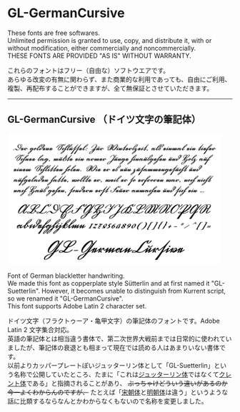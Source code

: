 # GL-GermanCursive

These fonts are free softwares.\
Unlimited permission is granted to use, copy, and distribute it, with or without modification, either commercially and noncommercially.\
THESE FONTS ARE PROVIDED "AS IS" WITHOUT WARRANTY.

これらのフォントはフリー（自由な）ソフトウエアです。\
あらゆる改変の有無に関わらず、また商業的な利用であっても、自由にご利用、複製、再配布することができますが、全て無保証とさせていただきます。

******

## GL-GermanCursive （ドイツ文字の筆記体）

<img src="https://github.com/Gutenberg-Labo/GL-GermanCursive/blob/main/documents/GL-GermanCursive.svg" width="95%" alt="GL-GermanCursive - Open Source Font" />

Font of German blackletter handwriting.\
We made this font as copperplate style Sütterlin and at first named it "GL-Suetterlin". However, it becomes unable to distinguish from Kurrent script, so we renamed it "GL-GermanCursive".\
This font supports Adobe Latin 2 character set.

ドイツ文字（フラクトゥーア・亀甲文字）の筆記体のフォントです。Adobe Latin 2 文字集合対応。\
英語の筆記体とは相当違う書体で、第二次世界大戦前までは日常的に使われていましたが、筆記体の衰退とも相まって現在では読める人はあまりいない書体です。\
以前よりカッパープレートぽいジュッターリン体として「GL-Suetterlin」という名称で公開していたところ、たまに「これは[ジュッターリン体](https://en.wikipedia.org/wiki/S%C3%BCtterlin)ではなくて[クレント体](https://en.wikipedia.org/wiki/Kurrent)である」と指摘されることがあり、 ~~ぶっちゃけどういう違いがあるのか今一よくわからんのですが、~~ たとえば「[宋朝体](https://ja.wikipedia.org/wiki/%E5%AE%8B%E6%9C%9D%E4%BD%93)と[明朝体](https://ja.wikipedia.org/wiki/%E6%98%8E%E6%9C%9D%E4%BD%93)は違う」というような話に比類するならなんとかわからなくもないので名称を変更しました。
